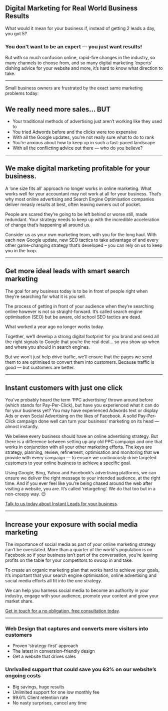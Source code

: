 ## Digital Marketing for Real World Business Results

What would it mean for your business if, instead of getting 2 leads a day, you got 5?

### You don’t want to be an expert — you just want results!

But with so much confusion online, rapid-fire changes in the industry, so many channels to choose from, and so many digital marketing ‘experts’ dishing advice for your website and more, it’s hard to know what direction to take.

***

Small business owners are frustrated by the exact same marketing problems today:

## We really need more sales… BUT

*   Your traditional methods of advertising just aren’t working like they used to
*   You tried Adwords before and the clicks were too expensive
*   With all the Google updates, you’re not really sure what to do to rank
*   You’re anxious about how to keep up in such a fast-paced landscape
*   With all the conflicting advice out there — who do you believe?

***

## We make digital marketing profitable for your business.

A ‘one size fits all’ approach no longer works in online marketing. What works well for your accountant may not work at all for your business. That’s why most online advertising and Search Engine Optimisation companies deliver measly results at best, often leaving owners out of pocket.

People are scared they’re going to be left behind or worse still, made redundant. Your strategy needs to keep up with the incredible acceleration of change that’s happening all around us.

Consider us as your own marketing team, with you for the long haul. With each new Google update, new SEO tactics to take advantage of and every other game-changing strategy that’s developed – you can rely on us to keep you in the loop.

***

## Get more ideal leads with smart search marketing

The goal for any business today is to be in front of people right when they’re searching for what it is you sell.

The process of getting in front of your audience when they’re searching online however is not so straight-forward. It’s called search engine optimisation (SEO) but be aware, old school SEO tactics are dead.

What worked a year ago no longer works today.

Together, we’ll develop a strong digital footprint for you brand and send all the right signals to Google that you’re the real deal… so you show up when and where you should in search engines.

But we won’t just help drive traffic, we’ll ensure that the pages we send them to are optimised to convert them into customers. Because traffic is good — but customers are better.

***

## Instant customers with just one click

You’ve probably heard the term ‘PPC advertising’ thrown around before (which stands for Pay-Per-Click), but have you experienced what it can do for your business yet? You may have experienced Adwords text or display Ads or even Social Advertising on the likes of Facebook. A solid Pay-Per-Click campaign done well can turn your business’ marketing on its head — almost instantly.

We believe every business should have an online advertising strategy. But there is a difference between setting up any old PPC campaign and one that works in conjunction with all your other marketing efforts. The keys are strategy, planning, review, refinement, optimisation and monitoring that we provide with every campaign — to ensure we continuously drive targeted customers to your online business to achieve a specific goal.

Using Google, Bing, Yahoo and Facebook’s advertising platforms, we can ensure we deliver the right message to your intended audience, at the right time. And if you ever feel like you’re being chased around the web after visiting a website, you are. It’s called ‘retargeting’. We do that too but in a non-creepy way. 😉

[Talk to us today about Instant Leads for your business](https://dmaillard.com/contact).

***

## Increase your exposure with social media marketing

The importance of social media as part of your online marketing strategy can’t be overstated. More than a quarter of the world's population is on Facebook so if your business isn’t part of the conversation, you’re leaving profits on the table for your competitors to swoop in and take.

To create an organic marketing plan that works hard to achieve your goals, it’s important that your search engine optimisation, online advertising and social media efforts all fit into the one strategy.

We can help you harness social media to become an authority in your industry, engage with your audience, promote your content and grow your market share.

[Get in touch for a no obligation, free consultation today](https://dmaillard.com/contact).

***

### Web Design that captures and converts more visitors into customers

*   Proven ‘strategy-first’ approach
*   The latest in conversion-friendly design
*   Get a website that drives sales

### Unrivalled support that could save you 63% on our website’s ongoing costs

*   Big savings, huge results
*   Unlimited support for one low monthly fee
*   99.6% Client retention rate
*   No nasty surprises, cancel any time

